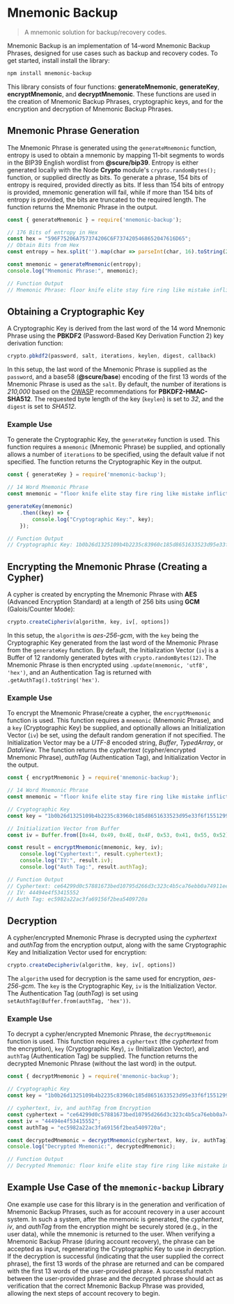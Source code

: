 # Mnemonic Backup
> A mnemonic solution for backup/recovery codes.

Mnemonic Backup is an implementation of 14-word Mnemonic Backup Phrases, designed for use cases such as backup and recovery codes. To get started, install install the library:
```bash
npm install mnemonic-backup
```
This library consists of four functions: **generateMnemonic**, **generateKey**, **encryptMnemonic**, and **decryptMnemonic**. These functions are used in the creation of Mnemonic Backup Phrases, cryptographic keys, and for the encryption and decryption of Mnemonic Backup Phrases.

## Mnemonic Phrase Generation
The Mnemonic Phrase is generated using the `generateMnemonic`  function, entropy is used to obtain a mnemonic by mapping 11-bit segments to words in the BIP39 English wordlist from **@scure/bip39**. Entropy is either generated locally with the Node **Crypto** module's `crypto.randomBytes();` function, or supplied directly as bits. To generate a phrase, 154 bits of entropy is required, provided directly as bits. If less than 154 bits of entropy is provided, mnemonic generation will fail, while if more than 154 bits of entropy is provided, the bits are truncated to the required length. The function returns the Mnemonic Phrase in the output.
```js
const { generateMnemonic } = require('mnemonic-backup');

// 176 Bits of entropy in Hex
const hex = "596F75206A757374206C6F7374205468652047616D65";
// Obtain Bits from Hex
const entropy = hex.split('').map(char => parseInt(char, 16).toString(2).padStart(4, '0')).join('');

const mnemonic = generateMnemonic(entropy);
console.log("Mnemonic Phrase:", mnemonic);

// Function Output 
// Mnemonic Phrase: floor knife elite stay fire ring like mistake inflict patient bench speak faith casual

```

## Obtaining a Cryptographic Key
A Cryptographic Key is derived from the last word of the 14 word Mnemonic Phrase using the **PBKDF2** (Password-Based Key Derivation Function 2) key derivation function:
```js
crypto.pbkdf2(password, salt, iterations, keylen, digest, callback)
```
In this setup, the last word of the Mnemonic Phrase is supplied as the `password`, and a base58 (**@scure/base**) encoding of the first 13 words of the Mnemonic Phrase is used as the `salt`. By default, the number of iterations is *210,000* based on the [OWASP](https://cheatsheetseries.owasp.org/cheatsheets/Password_Storage_Cheat_Sheet.html#pbkdf2) recommendations for **PBKDF2-HMAC-SHA512**. The requested byte length of the key (`keylen`) is set to *32*, and the `digest` is set to *SHA512*.

### Example Use
To generate the Cryptographic Key, the `generateKey` function is used. This function requires a `mnemonic` (Mnemonic Phrase) be supplied, and optionally allows a number of `iterations` to be specified, using the default value if not specified. The function returns the Cryptographic Key in the output.
```js
const { generateKey } = require('mnemonic-backup');

// 14 Word Mnemonic Phrase
const mnemonic = "floor knife elite stay fire ring like mistake inflict patient bench speak faith casual";

generateKey(mnemonic)
    .then((key) => {
        console.log("Cryptographic Key:", key);
    });

// Function Output
// Cryptographic Key: 1b0b26d1325109b4b2235c83960c185d8651633523d95e33f6f1551299ec7b68

```

## Encrypting the Mnemonic Phrase (Creating a Cypher)
A cypher is created by encrypting the Mnemonic Phrase with **AES** (Advanced Encryption Standard) at a length of 256 bits using **GCM** (Galois/Counter Mode):
```js
crypto.createCipheriv(algorithm, key, iv[, options])
```
In this setup, the `algorithm` is *aes-256-gcm*, with the `key` being the Cryptographic Key generated from the last word of the Mnemonic Phrase from the `generateKey` function. By default, the Initialization Vector (`iv`) is a Buffer of 12 randomly generated bytes with `crypto.randomBytes(12)`. The Mnemonic Phrase is then encrypted using `.update(mnemonic, 'utf8', 'hex')`, and an Authentication Tag is returned with `.getAuthTag().toString('hex')`.

### Example Use
To encrypt the Mnemonic Phrase/create a cypher, the `encryptMnemonic` function is used. This function requires a `mnemonic` (Mnemonic Phrase), and a `key` (Cryptographic Key) be supplied, and optionally allows an Initialization Vector (`iv`) be set, using the default random generation if not specified. The Initialization Vector may be a *UTF-8* encoded string, *Buffer*, *TypedArray*, or *DataView*. The function returns the *cyphertext* (cypher/encrypted Mnemonic Phrase), *authTag* (Authentication Tag), and Initialization Vector in the output.
```js
const { encryptMnemonic } = require('mnemonic-backup');

// 14 Word Mnemonic Phrase
const mnemonic = "floor knife elite stay fire ring like mistake inflict patient bench speak faith casual";

// Cryptographic Key
const key = "1b0b26d1325109b4b2235c83960c185d8651633523d95e33f6f1551299ec7b68";

// Initialization Vector from Buffer
const iv = Buffer.from([0x44, 0x49, 0x4E, 0x4F, 0x53, 0x41, 0x55, 0x52]);

const result = encryptMnemonic(mnemonic, key, iv);
    console.log("Cyphertext:", result.cyphertext);
    console.log("IV:", result.iv);
    console.log("Auth Tag:", result.authTag);

// Function Output
// Cyphertext: ce64299d0c57881673bed10795d266d3c323c4b5ca76ebb0a74911ee76e34923f3fc320de23a5f2d21bd9556545685e9e6a9088cf099eb0ba17293e4971a8540dcad545e015057682188a787142bc4
// IV: 44494e4f53415552
// Auth Tag: ec5982a22ac3fa69156f2bea5409720a

```

## Decryption
A cypher/encrypted Mnemonic Phrase is decrypted using the *cyphertext* and *authTag* from the encryption output, along with the same Cryptographic Key and Initialization Vector used for encryption:
```js
crypto.createDecipheriv(algorithm, key, iv[, options])
```
The `algorithm` used for decryption is the same used for encryption, *aes-256-gcm*. The `key` is the Cryptographic Key, `iv` is the Initialization Vector. The Authentication Tag (*authTag*) is set using `setAuthTag(Buffer.from(authTag, 'hex'))`.

### Example Use
To decrypt a cypher/encrypted Mnemonic Phrase, the `decryptMnemonic` function is used. This function requires a `cyphertext` (the *cyphertext* from the encryption), `key` (Cryptographic Key), `iv` (Initialization Vector), and  `authTag` (Authentication Tag) be supplied. The function returns the decrypted Mnemonic Phrase (without the last word) in the output.
```js
const { decryptMnemonic } = require('mnemonic-backup');

// Cryptographic Key
const key = "1b0b26d1325109b4b2235c83960c185d8651633523d95e33f6f1551299ec7b68";

// cyphertext, iv, and authTag from Encryption
const cyphertext = "ce64299d0c57881673bed10795d266d3c323c4b5ca76ebb0a74911ee76e34923f3fc320de23a5f2d21bd9556545685e9e6a9088cf099eb0ba17293e4971a8540dcad545e015057682188a787142bc4";
const iv = "44494e4f53415552";
const authTag = "ec5982a22ac3fa69156f2bea5409720a";

const decryptedMnemonic = decryptMnemonic(cyphertext, key, iv, authTag);
console.log("Decrypted Mnemonic:", decryptedMnemonic);

// Function Output
// Decrypted Mnemonic: floor knife elite stay fire ring like mistake inflict patient bench speak faith

```

## Example Use Case of the `mnemonic-backup` Library
One example use case for this library is in the generation and verification of Mnemonic Backup Phrases, such as for account recovery in a user account system. In such a system, after the mnemonic is generated, the *cyphertext*, *iv*, and *authTag* from the encryption might be securely stored (e.g., in the user data), while the mnemonic is returned to the user. When verifying a Mnemonic Backup Phrase (during account recovery), the phrase can be accepted as input, regenerating the Cryptographic Key to use in decryption. If the decryption is successful (indicating that the user supplied the correct phrase), the first 13 words of the phrase are returned and can be compared with the first 13 words of the user-provided phrase. A successful match between the user-provided phrase and the decrypted phrase should act as verification that the correct Mnemonic Backup Phrase was provided, allowing the next steps of account recovery to begin.
